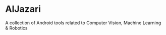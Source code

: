 # AlJazari
A collection of Android tools related to Computer Vision, Machine Learning &amp; Robotics

